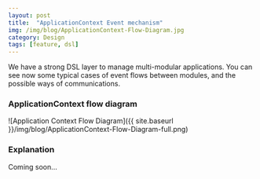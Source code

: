 ```yaml
---
layout: post
title:  "ApplicationContext Event mechanism"
img: /img/blog/ApplicationContext-Flow-Diagram.jpg
category: Design
tags: [feature, dsl]
---
```

We have a strong DSL layer to manage multi-modular applications. You can see now some typical cases of event flows between modules, and the possible ways of communications.

<h3>ApplicationContext flow diagram</h3>

![Application Context Flow Diagram]({{ site.baseurl }}/img/blog/ApplicationContext-Flow-Diagram-full.png)

<h3>Explanation</h3>

Coming soon…